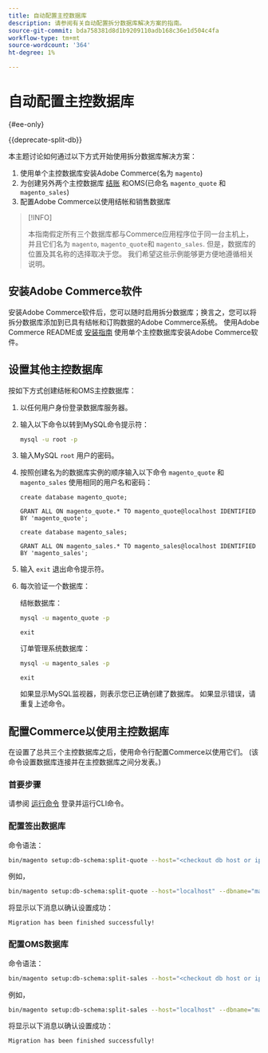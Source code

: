```yaml
---
title: 自动配置主控数据库
description: 请参阅有关自动配置拆分数据库解决方案的指南。
source-git-commit: bda758381d8d1b9209110adb168c36e1d504c4fa
workflow-type: tm+mt
source-wordcount: '364'
ht-degree: 1%

---
```



# 自动配置主控数据库

{#ee-only}

{{deprecate-split-db}}

本主题讨论如何通过以下方式开始使用拆分数据库解决方案：

1. 使用单个主控数据库安装Adobe Commerce(名为 `magento`)
1. 为创建另外两个主控数据库 [结账](https://glossary.magento.com/checkout) 和OMS(已命名 `magento_quote` 和 `magento_sales`)
1. 配置Adobe Commerce以使用结帐和销售数据库

>[!INFO]
>
>本指南假定所有三个数据库都与Commerce应用程序位于同一台主机上，并且它们名为 `magento`, `magento_quote`和 `magento_sales`. 但是，数据库的位置及其名称的选择取决于您。 我们希望这些示例能够更方便地遵循相关说明。

## 安装Adobe Commerce软件

安装Adobe Commerce软件后，您可以随时启用拆分数据库；换言之，您可以将拆分数据库添加到已具有结帐和订购数据的Adobe Commerce系统。 使用Adobe Commerce README或 [安装指南](https://devdocs.magento.com/guides/v2.4/install-gde/bk-install-guide.html) 使用单个主控数据库安装Adobe Commerce软件。

## 设置其他主控数据库

按如下方式创建结帐和OMS主控数据库：

1. 以任何用户身份登录数据库服务器。
1. 输入以下命令以转到MySQL命令提示符：

   ```bash
   mysql -u root -p
   ```

1. 输入MySQL `root` 用户的密码。
1. 按照创建名为的数据库实例的顺序输入以下命令 `magento_quote` 和 `magento_sales` 使用相同的用户名和密码：

   ```shell
   create database magento_quote;
   ```

   ```shell
   GRANT ALL ON magento_quote.* TO magento_quote@localhost IDENTIFIED BY 'magento_quote';
   ```

   ```shell
   create database magento_sales;
   ```

   ```shell
   GRANT ALL ON magento_sales.* TO magento_sales@localhost IDENTIFIED BY 'magento_sales';
   ```

1. 输入 `exit` 退出命令提示符。

1. 每次验证一个数据库：

   结帐数据库：

   ```bash
   mysql -u magento_quote -p
   ```

   ```shell
   exit
   ```

   订单管理系统数据库：

   ```bash
   mysql -u magento_sales -p
   ```

   ```shell
   exit
   ```

   如果显示MySQL监视器，则表示您已正确创建了数据库。 如果显示错误，请重复上述命令。

## 配置Commerce以使用主控数据库

在设置了总共三个主控数据库之后，使用命令行配置Commerce以使用它们。 (该命令设置数据库连接并在主控数据库之间分发表。)

### 首要步骤

请参阅 [运行命令](../cli/config-cli.md#running-commands) 登录并运行CLI命令。

### 配置签出数据库

命令语法：

```bash
bin/magento setup:db-schema:split-quote --host="<checkout db host or ip>" --dbname="<name>" --username="<checkout db username>" --password="<password>"
```

例如，

```bash
bin/magento setup:db-schema:split-quote --host="localhost" --dbname="magento_quote" --username="magento_quote" --password="magento_quote"
```

将显示以下消息以确认设置成功：

```terminal
Migration has been finished successfully!
```

### 配置OMS数据库

命令语法：

```bash
bin/magento setup:db-schema:split-sales --host="<checkout db host or ip>" --dbname="<name>" --username="<checkout db username>" --password="<password>"
```

例如，

```bash
bin/magento setup:db-schema:split-sales --host="localhost" --dbname="magento_sales" --username="magento_sales" --password="magento_sales"
```

将显示以下消息以确认设置成功：

```terminal
Migration has been finished successfully!
```
